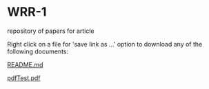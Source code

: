 # WRR-1
repository of papers for article<br>

Right click on a file for 'save link as ...' option to download any of the following documents:

[README.md](https://CTV-Papers.github.io/WRR-1/README.md)<br>

[pdfTest.pdf](https://CTV-Papers.github.io/WRR-1/pdfTest.pdf)
